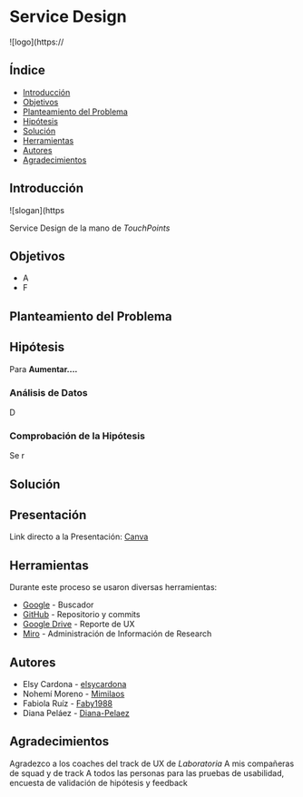 # Service Design

![logo](https://

## Índice

- [Introducción](#Introducción)
- [Objetivos](#Objetivos)
- [Planteamiento del Problema](#Planteamiento-del-Problema)
- [Hipótesis](#Hipótesis)
- [Solución](#Solución)
- [Herramientas](#Herramientas)
- [Autores](#Autores)
- [Agradecimientos](#agradecimientos)

## Introducción

![slogan](https

Service Design de la mano de _TouchPoints_


## Objetivos

* A
* F

## Planteamiento del Problema

## Hipótesis

Para **Aumentar....**

### Análisis de Datos

D

### Comprobación de la Hipótesis

Se r

## Solución

## Presentación

Link directo a la Presentación: [Canva](https://www.canva.com/design/DADbLAHHqTI/mLGOZ8WvHI-NAdg29gyrKg/view?utm_content=DADbLAHHqTI&utm_campaign=designshare&utm_medium=link&utm_source=sharebutton)

## Herramientas

Durante este proceso se usaron diversas herramientas:
- [Google](https://www.google.com/) - Buscador
- [GitHub](https://github.com/) - Repositorio y commits
- [Google Drive](https://www.google.com/intl/es-419/drive/) - Reporte de UX
- [Miro](https://miro.com/app/board/o9J_kxsxyQk=/) - Administración de Información de Research


## Autores

- Elsy Cardona - [elsycardona](https://github.com/elsycardona/)
- Nohemí Moreno - [Mimilaos](https://github.com/Mimilaos)
- Fabiola Ruíz - [Faby1988](https://github.com/Faby1988)
- Diana Peláez - [Diana-Pelaez](https://github.com/Diana-Pelaez)

## Agradecimientos

Agradezco a los coaches del track de UX de _Laboratoria_
A mis compañeras de squad y de track
A todos las personas para las pruebas de usabilidad, encuesta de validación de hipótesis y feedback
